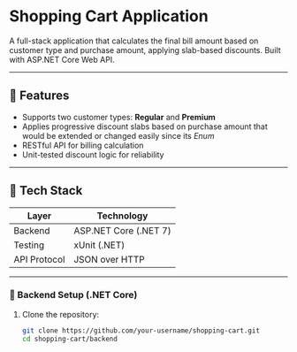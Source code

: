 # Shopping Cart Application

A full-stack application that calculates the final bill amount based on customer type and purchase amount, applying slab-based discounts. Built with ASP.NET Core Web API.

---

## 📌 Features

- Supports two customer types: **Regular** and **Premium** 
- Applies progressive discount slabs based on purchase amount that would be extended or changed easily since its *Enum*
- RESTful API for billing calculation
- Unit-tested discount logic for reliability

---

## 🧱 Tech Stack

| Layer      | Technology         |
|------------|--------------------|
| Backend    | ASP.NET Core (.NET 7) |
| Testing    | xUnit (.NET)       |
| API Protocol | JSON over HTTP    |

---

### 🔧 Backend Setup (.NET Core)

1. Clone the repository:
   ```bash
   git clone https://github.com/your-username/shopping-cart.git
   cd shopping-cart/backend
